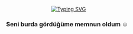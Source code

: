 
<div align="center">


<a href="https://git.io/typing-svg"><img src="https://readme-typing-svg.demolab.com?font=Charmonman&pause=1000&width=435&lines=Hey+There%2C+I'm+Burak+YILDIRIM+%F0%9F%98%8E;I+am+junior+%F0%9F%92%BB;I+improve+myself++every+day%2C++and+i+enjoy+it+%F0%9F%99%82;thanks+for+visiting+my+profile+%F0%9F%98%8D;You+can+contact+me+using+the+buttons+bellow+%F0%9F%91%87" alt="Typing SVG" /></a>
<br>

### Seni burda gördüğüme memnun oldum ☺️ &nbsp;
</div>
